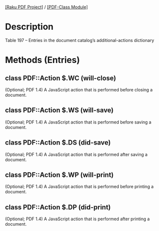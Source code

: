 [[Raku PDF Project]](https://pdf-raku.github.io)
 / [[PDF-Class Module]](https://pdf-raku.github.io/PDF-Class-raku)

Description
===========

Table 197 – Entries in the document catalog’s additional-actions dictionary

Methods (Entries)
=================

class PDF::Action $.WC (will-close)
-----------------------------------

(Optional; PDF 1.4) A JavaScript action that is performed before closing a document.

class PDF::Action $.WS (will-save)
----------------------------------

(Optional; PDF 1.4) A JavaScript action that is performed before saving a document.

class PDF::Action $.DS (did-save)
---------------------------------

(Optional; PDF 1.4) A JavaScript action that is performed after saving a document.

class PDF::Action $.WP (will-print)
-----------------------------------

(Optional; PDF 1.4) A JavaScript action that is performed before printing a document.

class PDF::Action $.DP (did-print)
----------------------------------

(Optional; PDF 1.4) A JavaScript action that is performed after printing a document.

